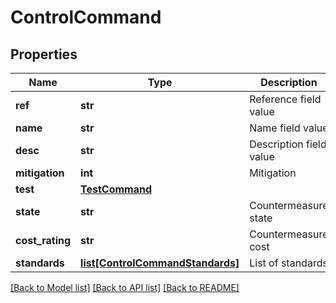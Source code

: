 # ControlCommand

## Properties
Name | Type | Description | Notes
------------ | ------------- | ------------- | -------------
**ref** | **str** | Reference field value | [optional] 
**name** | **str** | Name field value | [optional] 
**desc** | **str** | Description field value | [optional] 
**mitigation** | **int** | Mitigation | [optional] 
**test** | [**TestCommand**](TestCommand.md) |  | [optional] 
**state** | **str** | Countermeasure state | [optional] 
**cost_rating** | **str** | Countermeasure cost | [optional] 
**standards** | [**list[ControlCommandStandards]**](ControlCommandStandards.md) | List of standards | [optional] 

[[Back to Model list]](../README.md#documentation-for-models) [[Back to API list]](../README.md#documentation-for-api-endpoints) [[Back to README]](../README.md)


